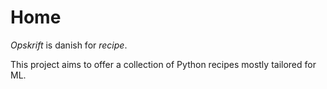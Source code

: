 # Home

_Opskrift_ is danish for _recipe_.

This project aims to offer a collection of Python recipes mostly tailored for ML.
